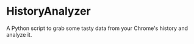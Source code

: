 # HistoryAnalyzer
A Python script to grab some tasty data from your Chrome's history and analyze it.

